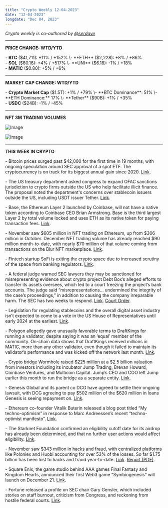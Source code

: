 ```yaml
---
title: "Crypto Weekly 12-04-2023"
date: "12-04-2023"
longdate: "Dec 04, 2023"
---
```


*Crypto weekly is co-authored by [@serdave](https://twitter.com/serdave_eth)*



---

**PRICE CHANGE: WTD/YTD**

\- **BTC** ($41,711): +11% / +152%  
\- **ETH** ($2,228): +8% / +86%  
\- **SOL** ($60.16): +4% / +517%  
\- **UNI** ($6.18): -1% / +18%  
\- **MATIC** ($0.80): +5% / +6%



---

**MARKET CAP CHANGE: WTD/YTD**

\- **Crypto Market Cap** ($1.5T): +1% / +79%  
\- **BTC Dominance**: 51%  
\- **ETH Dominance:** 17%  
\- **Tether** ($90B): +1% / +35%  
\- **USDC** ($24B): -1% / -45%



---

**NFT 3M TRADING VOLUMES**

![Image](/images/12-04-2023-1.png)

![Image](/images/12-04-2023-2.png)

---

**THIS WEEK IN CRYPTO**

\- Bitcoin prices surged past $42,000 for the first time in 19 months, with ongoing speculation around SEC approval of a spot ETF. The cryptocurrency is on track for its biggest annual gain since 2020. [Link](https://www.bloomberg.com/news/articles/2023-12-03/bitcoin-hits-40-000-level-for-the-first-time-since-may-2022).   
  
\- The US treasury department asked congress to expand OFAC sanctions jurisdiction to crypto firms outside the US who help facilitate illicit finance. The proposal noted the department's concerns over stablecoin issuers outside the US, including USDT issuer Tether. [Link](https://www.coindesk.com/policy/2023/11/29/us-treasury-campaigning-for-amplified-powers-to-chase-crypto-overseas/).   
  
\- Base, the Ethereum Layer 2 launched by Coinbase, will not have a native token according to Coinbase CEO Brian Armstrong. Base is the third largest Layer 2 by total volume locked and uses ETH as its native token for paying transaction fees. [Link](https://decrypt.co/208133/coinbase-no-plans-base-token-ceo-brian-armstrong/).   
  
\- November saw $605 million in NFT trading on Ethereum, up from $306 million in October. December NFT trading volume has already reached $90 million month-to-date, with nearly $70 million of that volume coming from transactions on the Blur NFT marketplace. [Link](https://www.theblock.co/post/265883/blur-dominates-almost-80-of-nft-trading-volume-as-market-activity-spikes).   
  
\- Fintech startup SoFi is exiting the crypto space due to increased scrutiny of the space from banking regulators. [Link](https://www.bloomberg.com/news/articles/2023-11-29/sofi-is-exiting-crypto-with-banking-regulators-stepping-up-scrutiny).   
  
\- A federal judge warned SEC lawyers they may be sanctioned for misrepresenting evidence about crypto project Debt Box’s alleged efforts to transfer its assets oversees, which led to a court freezing the project’s bank accounts. The judge said “misrepresentations… undermined the integrity of the case’s proceedings,” in addition to causing the company irreparable harm. The SEC has two weeks to respond. [Link](https://www.coindesk.com/tech/2023/12/01/us-judge-warns-sec-over-false-and-misleading-request-in-crypto-case/). [Court Order](https://storage.courtlistener.com/recap/gov.uscourts.utd.141167/gov.uscourts.utd.141167.215.0.pdf).  
  
\- Legislation for regulating stablecoins and the overall digital asset industry isn’t expected to come to a vote in the US House of Representatives until early 2024 at the earliest. [Link](https://www.coindesk.com/policy/2023/11/30/republicans-leadership-squabbles-delayed-us-crypto-bills-until-2024-key-lawmakers-say/).   
  
\- Polygon allegedly gave unusually favorable terms to DraftKings for running a validator, despite saying it was an ‘equal’ member of the community. On-chain data shows that DraftKings received millions in MATIC, more than any other validator, even though it failed to maintain its validator’s performance and was kicked off the network last month. [Link](https://www.coindesk.com/business/2023/11/30/polygons-secret-deal-sending-draftkings-millions-to-run-failed-validator/).   
  
\- Crypto bridge Wormhole raised $225 million at a $2.5 billion valuation from investors including its incubator Jump Trading, Brevan Howard, Coinbase Ventures, and Multicoin Capital. Jump’s CEO and COO left Jump earlier this month to run the bridge as a separate entity. [Link](https://www.coindesk.com/business/2023/11/29/blockchain-messaging-platform-wormhole-raises-225m-at-25b-valuation/).   
  
\- Genesis Global and its parent co DCG have agreed to settle their ongoing lawsuit, with DCG agreeing to pay $502 million of the $620 million in loans Genesis is seeing repayment on. [Link](https://www.coindesk.com/policy/2023/11/29/genesis-dcg-propose-to-settle-lawsuit-bankruptcy-filing/).   
  
\- Ethereum co-founder Vitalik Buterin released a blog post titled “My techno-optimism” in response to Marc Andreessen’s recent “techno-optimist manifesto”. [Link](https://vitalik.eth.limo/general/2023/11/27/techno_optimism.html).   
  
\- The Starknet Foundation confirmed an eligibility cutoff date for its airdrop has already been determined, and that no further user actions would affect eligibility. [Link](https://www.theblock.co/post/265588/starknet-foundation-confirms-screenshots-showing-draft-airdrop-plans-says-snapshot-already-taken).   
  
\- November saw $343 million in hacks and fraud, with centralized platforms like Poloniex and Huobi accounting for over 53% of the losses. So far $1.75 billion has been lost to hacks and fraud year-to-date. [Link](https://www.theblock.co/post/265437/november-saw-343-million-lost-to-crypto-hacks-and-fraud-cases-immunefi). [Report (PDF)](https://assets.ctfassets.net/t3wqy70tc3bv/5dTC8oeUNH5vdahpW0phvN/da7b943a587e8019daeea6774c20b130/Immunefi_Crypto_Losses_In_November_2023.pdf).   
  
\- Square Enix, the game studio behind AAA games Final Fantasy and Kingdom Hearts, announced their first Web3 game “Symbiogenesis” will launch on December 21. [Link](https://decrypt.co/207608/symbiogenesis-launch-date-revealed-square-enix-gives-out-free-nfts/).   
  
\- Fortune released a profile on SEC chair Gary Gensler, which included stories on staff burnout, criticism from Congress, and reckoning from hostile federal courts. [Link](https://fortune.com/longform/gary-gensler-sec-chair-interview-cryptocurrency-climate-change/).